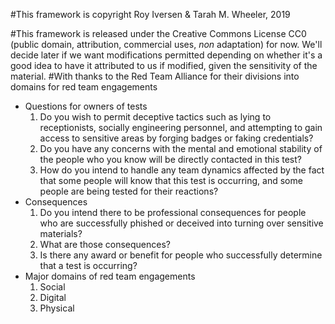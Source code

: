 #This framework is copyright Roy Iversen & Tarah M. Wheeler, 2019

#This framework is released under the Creative Commons License CC0 (public domain, attribution, commercial uses, *non* adaptation) for now. We'll decide later if we want modifications permitted depending on whether it's a good idea to have it attributed to us if modified, given the sensitivity of the material.
#With thanks to the Red Team Alliance for their divisions into domains for red team engagements

+ Questions for owners of tests
  1. Do you wish to permit deceptive tactics such as lying to receptionists, socially engineering personnel, and attempting to gain access to sensitive areas by forging badges or faking credentials?
  2. Do you have any concerns with the mental and emotional stability of the people who you know will be directly contacted in this test?
  3. How do you intend to handle any team dynamics affected by the fact that some people will know that this test is occurring, and some people are being tested for their reactions?
+ Consequences
  1. Do you intend there to be professional consequences for people who are successfully phished or deceived into turning over sensitive materials?
  2. What are those consequences?
  3. Is there any award or benefit for people who successfully determine that a test is occurring?
+ Major domains of red team engagements
  1. Social
  2. Digital
  3. Physical
